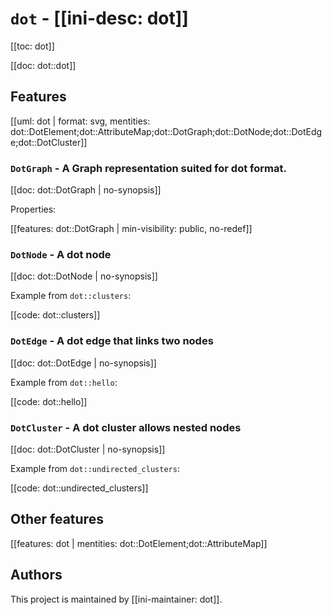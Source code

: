 # `dot` - [[ini-desc: dot]]

[[toc: dot]]

[[doc: dot::dot]]

## Features

[[uml: dot | format: svg, mentities: dot::DotElement;dot::AttributeMap;dot::DotGraph;dot::DotNode;dot::DotEdge;dot::DotCluster]]

### `DotGraph` - A Graph representation suited for dot format.

[[doc: dot::DotGraph | no-synopsis]]

Properties:

[[features: dot::DotGraph | min-visibility: public, no-redef]]

### `DotNode` - A dot node

[[doc: dot::DotNode | no-synopsis]]

Example from `dot::clusters`:

[[code: dot::clusters]]

### `DotEdge` - A dot edge that links two nodes

[[doc: dot::DotEdge | no-synopsis]]

Example from `dot::hello`:

[[code: dot::hello]]

### `DotCluster` - A dot cluster allows nested nodes

[[doc: dot::DotCluster | no-synopsis]]

Example from `dot::undirected_clusters`:

[[code: dot::undirected_clusters]]

## Other features

[[features: dot | mentities: dot::DotElement;dot::AttributeMap]]

## Authors

This project is maintained by [[ini-maintainer: dot]].
